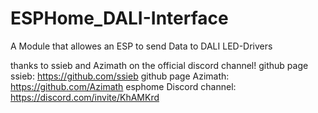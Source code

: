 # ESPHome_DALI-Interface
A Module that allowes an ESP to send Data to DALI LED-Drivers









thanks to ssieb and Azimath on the official discord channel!
github page ssieb:                        https://github.com/ssieb
github page Azimath:                      https://github.com/Azimath
esphome Discord channel:                  https://discord.com/invite/KhAMKrd
